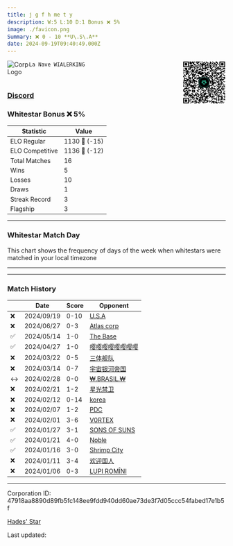 ```yaml
---
title: ​j g f h me t y
description: W:5 L:10 D:1 Bonus ❌ 5%
image: ./favicon.png
Summary: ❌ 0 - 10 **U\.S\.A**
date: 2024-09-19T09:40:49.000Z
---
```

<head>
<link rel="icon" type="image/x-icon" href="./favicon.ico">
</head>
<img align="left" width="50" height="50" src="./favicon.ico" alt="Corp Logo"><img align="right" width="100" height="100" src="./qr.png" alt="QR Code">

```
La Nave WIALERKING
```
<br>

### [Discord](https://discord.gg/h d h cuw hdo ch wdi h c w d k j c j d hi c h d j c b)
### Whitestar Bonus ❌ 5%

| Statistic | Value |
| --- | --- |
| ELO Regular | 1130 🔻  (-15)|
| ELO Competitive | 1136 🔻  (-12)|
| Total Matches | 16 |
| Wins | 5 |
| Losses | 10 |
| Draws | 1 |
| Streak Record | 3 |
| Flagship | 3 |

---

### Whitestar Match Day

This chart shows the frequency of days of the week when whitestars were matched in your local timezone

<!-- Load Chart.js from jsDelivr CDN -->
<script src="https://cdn.jsdelivr.net/npm/chart.js@4.0.1"></script>

<!-- Create a canvas element where the chart will be rendered -->
<canvas id="myChart" width="400" height="200"></canvas>

<!-- JavaScript code to render the bar chart -->
<script>
    document.addEventListener("DOMContentLoaded", function() {
        // Ensure scanTime is an array; if empty, handle accordingly
        let timestamps = [1726306849,1719098028,1715221801,1713813637,1710672862,1709951095,1708667177,1708067260,1707286793,1706838327,1706380041,1705894413,1705449050,1704976641,1704532177,1704090124];

        const fontColor = 'rgba(64, 128, 160, 1)';

        // Function to convert Unix timestamps to day of the week (0=Sunday, 6=Saturday)
        function getDayOfWeek(timestamp) {
            return new Date(timestamp * 1000).getDay();
        }

        // Initialize an array to count occurrences for each day of the week
        let dayCounts = [0, 0, 0, 0, 0, 0, 0];

        // Populate the dayCounts array based on the scanTime data
        timestamps.forEach(ts => {
            let dayOfWeek = getDayOfWeek(ts);
            dayCounts[dayOfWeek]++;
        });

        // Chart.js configuration for the bar chart
        const data = {
            labels: ['Sunday', 'Monday', 'Tuesday', 'Wednesday', 'Thursday', 'Friday', 'Saturday'],
            datasets: [{
                data: dayCounts,
                backgroundColor: [
                    'rgba(0, 191, 255, 0.2)',   // Deep Sky Blue (Sunday)
                    'rgba(135, 206, 250, 0.2)', // Light Sky Blue (Monday)
                    'rgba(173, 216, 230, 0.2)', // Light Blue (Tuesday)
                    'rgba(214, 236, 243, 0.2)', // Custom light blue (Wednesday)
                    'rgba(173, 216, 230, 0.2)', // Light Blue (Thursday)
                    'rgba(135, 206, 250, 0.2)', // Light Sky Blue (Friday)
                    'rgba(0, 191, 255, 0.2)'    // Deep Sky Blue (Saturday)
                ],
                borderColor: [
                    'rgba(0, 191, 255, 1)',
                    'rgba(135, 206, 250, 1)',
                    'rgba(173, 216, 230, 1)',
                    'rgba(214, 236, 243, 1)',
                    'rgba(173, 216, 230, 1)',
                    'rgba(135, 206, 250, 1)',
                    'rgba(0, 191, 255, 1)'
                ],
                borderWidth: 1,
                minBarLength: 5
            }]
        };

        const config = {
            type: 'bar',
            data: data,
            options: {
                scales: {
                    y: {
                        beginAtZero: true,
                        ticks: {
                            stepSize: 1,
                            color: fontColor
                        },
                        grid: {
                            color: 'rgba(255, 255, 255, 0.2)'
                        }
                    },
                    x: {
                        ticks: {
                            color: fontColor
                        },
                        grid: {
                            display: false 
                        }
                    }
                },
                plugins: {
                    legend: {
                        display: false
                    }
                }
            }
        };

        // Render the chart
        const ctx = document.getElementById('myChart').getContext('2d');
        const myChart = new Chart(ctx, config);
    });
</script>
    
---

---
### Match History

|  | Date | Score | Opponent |
| --- | --- | --- | --- |
| ❌ | 2024/09/19 | 0-10 | [U\.S\.A](https://ws.tsl.rocks/corp/6d7a18e9893736881762a4e1b687b55e7311d367267ff5a9cc8e45722b14ea06/) |
| ❌ | 2024/06/27 | 0-3 | [Atlas corp](https://ws.tsl.rocks/corp/e729927db5a5672fcc94357f999bc3b66fa38a624f042543b847f82e7fa890a5/) |
| ✅ | 2024/05/14 | 1-0 | [The Base](https://ws.tsl.rocks/corp/c81c136682863e2c4470a00fb4b9839924b5986df008b0a8ac9a7f2756e2ed66/) |
| ✅ | 2024/04/27 | 1-0 | [嘤嘤嘤嘤嘤嘤嘤嘤](https://ws.tsl.rocks/corp/ad65ab5ca4b50864e2b171fc9018045cba5ae1bad1712a63a110a2c55c33f41b/) |
| ❌ | 2024/03/22 | 0-5 | [三体舰队](https://ws.tsl.rocks/corp/4f07d6381e25833973d274b90a76aa73a9cac9b3f93a5279e2b0375f1108eb3a/) |
| ❌ | 2024/03/14 | 0-7 | [宇宙银河帝国](https://ws.tsl.rocks/corp/afb9817e45c3c79048d2be30be3b635704485d260ae7b474b579a019d56d3c2d/) |
| ↔️ | 2024/02/28 | 0-0 | [₩\.BRASIL\.₩](https://ws.tsl.rocks/corp/ff7f01b2f1db7b9c75e49da4c7367325905c020eba282a97f69f33d8c19419aa/) |
| ❌ | 2024/02/21 | 1-2 | [星光禁卫](https://ws.tsl.rocks/corp/8a3e5d55227ad679805b549aca87a2bc5acb1215ccd2af913592418385eccd25/) |
| ❌ | 2024/02/12 | 0-14 | [korea](https://ws.tsl.rocks/corp/2071b0b6ab886c36f36fb357ab33234b4d364e79aae36f5d3387e8ada44962ac/) |
| ❌ | 2024/02/07 | 1-2 | [PDC](https://ws.tsl.rocks/corp/3cfc5c94fb18b34d3a1018bfbf6d4211d3cfb18ebb02bf7784cebc1e3627de4a/) |
| ❌ | 2024/02/01 | 3-6 | [V0RTEX](https://ws.tsl.rocks/corp/22a12c757b3e065e8ec7a839b80e33339317bb277aeee145f6cde6f473e06f8f/) |
| ✅ | 2024/01/27 | 3-1 | [SONS OF SUNS](https://ws.tsl.rocks/corp/710d8a5c78fa5042356cb21ac8c446d17cc1275cd8b5b3325582a0d4ca7ae318/) |
| ✅ | 2024/01/21 | 4-0 | [Noble](https://ws.tsl.rocks/corp/a743363bbba6a586851cfc2a6c1a567bb1b122f6516757c4f75ed5184a177caf/) |
| ✅ | 2024/01/16 | 3-0 | [Shrimp City](https://ws.tsl.rocks/corp/eae9b3a1f9dd6b4a1fb39d6aedfe84a80662abe6b181bedcfd7ec15d931b8e84/) |
| ❌ | 2024/01/11 | 3-4 | [欢迎国人](https://ws.tsl.rocks/corp/f32abd112fe2b826948a3538a51097b9114815930ec77ad11ada1b24ce34578d/) |
| ❌ | 2024/01/06 | 0-3 | [LUPI ROMÎNI](https://ws.tsl.rocks/corp/934374a52ab97c3cc084b49caec3a1c144b0da9300288269c1efabaa671ca4f6/) |

---
Corporation ID: 47918aa8890d89fb5fc148ee9fdd940dd60ae73de3f7d05ccc54fabed17e1b5f

[Hades' Star](https://www.hadesstar.com)
<script src="/assets/localtime.js"></script>
<div>
  Last updated: <span class="last-updated-date" data-unix-time="1726738849"></span>
</div>